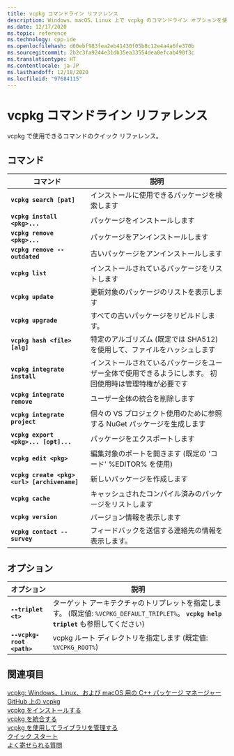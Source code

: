 ```yaml
---
title: vcpkg コマンドライン リファレンス
description: Windows、macOS、Linux 上で vcpkg のコマンドライン オプションを使用する方法について説明します。
ms.date: 12/17/2020
ms.topic: reference
ms.technology: cpp-ide
ms.openlocfilehash: d60ebf983fea2eb41430f05b8c12e4a4a6fe370b
ms.sourcegitcommit: 2b2c3fa9244e31db35ea33554dea0efcab490f3c
ms.translationtype: HT
ms.contentlocale: ja-JP
ms.lasthandoff: 12/18/2020
ms.locfileid: "97684115"
---
```

# <a name="vcpkg-command-line-reference"></a>vcpkg コマンドライン リファレンス

vcpkg で使用できるコマンドのクイック リファレンス。

## <a name="commands"></a>コマンド

| コマンド | 説明 |
|--|--|
| **`vcpkg search [pat]`** | インストールに使用できるパッケージを検索します |
| **`vcpkg install <pkg>...`** | パッケージをインストールします |
| **`vcpkg remove <pkg>...`** | パッケージをアンインストールします |
| **`vcpkg remove --outdated`** | 古いパッケージをアンインストールします |
| **`vcpkg list`** | インストールされているパッケージをリストします |
| **`vcpkg update`** | 更新対象のパッケージのリストを表示します |
| **`vcpkg upgrade`** | すべての古いパッケージをリビルドします。 |
| **`vcpkg hash <file> [alg]`** | 特定のアルゴリズム (既定では SHA512) を使用して、ファイルをハッシュします |
| **`vcpkg integrate install`** | インストールされているパッケージをユーザー全体で使用できるようにします。 初回使用時は管理特権が必要です |
| **`vcpkg integrate remove`** | ユーザー全体の統合を削除します |
| **`vcpkg integrate project`** | 個々の VS プロジェクト使用のために参照する NuGet パッケージを生成します |
| **`vcpkg export <pkg>... [opt]...`** | パッケージをエクスポートします |
| **`vcpkg edit <pkg>`** | 編集対象のポートを開きます (既定の 'コード' %EDITOR% を使用) |
| **`vcpkg create <pkg> <url> [archivename]`** | 新しいパッケージを作成します |
| **`vcpkg cache`** | キャッシュされたコンパイル済みのパッケージをリストします |
| **`vcpkg version`** | バージョン情報を表示します |
| **`vcpkg contact --survey`** | フィードバックを送信する連絡先の情報を表示します。 |

## <a name="options"></a>オプション

| オプション | 説明 |
|--|--|
| **`--triplet <t>`** | ターゲット アーキテクチャのトリプレットを指定します。 (既定値: `%VCPKG_DEFAULT_TRIPLET%`。 **`vcpkg help triplet`** も参照してください) |
| **`--vcpkg-root <path>`** | vcpkg ルート ディレクトリを指定します (既定値: `%VCPKG_ROOT%`) |

## <a name="see-also"></a>関連項目

[vcpkg: Windows、Linux、および macOS 用の C++ パッケージ マネージャー](./vcpkg.md)\
[GitHub 上の vcpkg](https://github.com/Microsoft/vcpkg)\
[vcpkg をインストールする](install-vcpkg.md)\
[vcpkg を統合する](integrate-vcpkg.md)\
[vcpkg を使用してライブラリを管理する](manage-libraries-with-vcpkg.md)\
[クイック スタート](https://github.com/microsoft/vcpkg/blob/master/docs/index.md)\
[よく寄せられる質問](https://github.com/microsoft/vcpkg/blob/master/docs/about/faq.md)
